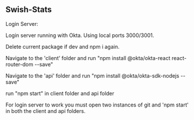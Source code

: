 ## Swish-Stats


Login Server:

Login server running with Okta. Using local ports 3000/3001.

Delete current package if dev and npm i again. 

Navigate to the 'client' folder and run "npm install @okta/okta-react react-router-dom --save"

Navigate to the 'api' folder and run "npm install @okta/okta-sdk-nodejs --save"

run "npm start" in client folder and api folder

For login server to work you must open two instances of git and 'npm start' in both the client and api folders.